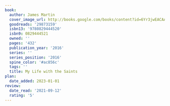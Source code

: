 ```yaml
---
book:
  author: James Martin
  cover_image_url: http://books.google.com/books/content?id=6Yr3jwEACAAJ&printsec=frontcover&img=1&zoom=1&source=gbs_api
  goodreads: '29873159'
  isbn13: '9780829444520'
  isbn9: 0829444521
  owned: ''
  pages: '432'
  publication_year: '2016'
  series: ''
  series_position: '2016'
  spine_color: '#ac856c'
  tags: ''
  title: My Life with the Saints
plan:
  date_added: 2023-01-01
review:
  date_read: '2021-09-12'
  rating: '5'
---
```

